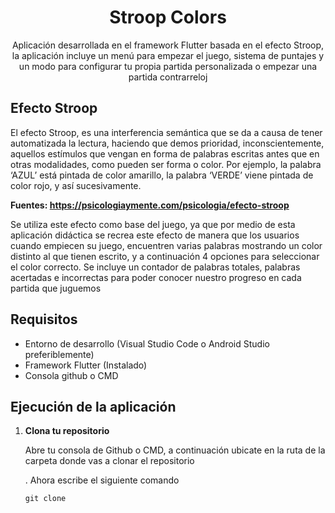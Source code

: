 <h1 align="center">Stroop Colors</h1>
<p align="center">Aplicación desarrollada en el framework Flutter basada en el efecto Stroop, la aplicación incluye un menú para empezar el juego, sistema de puntajes y un modo para configurar tu propia partida personalizada o empezar una partida contrarreloj</p>

<h2>Efecto Stroop</h2>
<p>El efecto Stroop, es una interferencia semántica que se da a causa de tener automatizada la lectura, haciendo que demos prioridad, inconscientemente, aquellos estímulos que vengan en forma de palabras escritas antes que en otras modalidades, como pueden ser forma o color. Por ejemplo, la palabra ‘AZUL’ está pintada de color amarillo, la palabra ‘VERDE’ viene pintada de color rojo, y así sucesivamente.</p>

<b>Fuentes: https://psicologiaymente.com/psicologia/efecto-stroop</b>

Se utiliza este efecto como base del juego, ya que por medio de esta aplicación didáctica se recrea este efecto de manera que los usuarios cuando empiecen su juego, encuentren varias palabras mostrando un color distinto al que tienen escrito, y a continuación 4 opciones para seleccionar el color correcto. Se incluye un contador de palabras totales, palabras acertadas e incorrectas para poder conocer nuestro progreso en cada partida que juguemos</p>

<h2>Requisitos</h2>
<ul>
  <li>Entorno de desarrollo (Visual Studio Code o Android Studio preferiblemente)</li>
  <li>Framework Flutter (Instalado)</li>
  <li>Consola github o CMD</li>
</ul>

<h2>Ejecución de la aplicación</h2>
<p>
  <ol>
    <li><b>Clona tu repositorio</b></li>
    <p>Abre tu consola de Github o CMD, a continuación ubicate en la ruta de la carpeta donde vas a clonar el repositorio</p>. Ahora escribe el siguiente comando
    <pre><code>git clone</code></pre>
  </ol>
</p>


